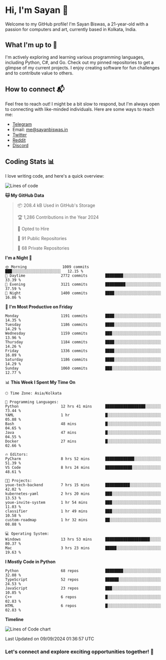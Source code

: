 # Hi, I'm Sayan 👋

Welcome to my GitHub profile! I'm Sayan Biswas, a 21-year-old with a passion for computers and art, currently based in Kolkata, India.

## What I'm up to 🚀

I'm actively exploring and learning various programming languages, including Python, C#, and Go. Check out my pinned repositories to get a glimpse of my current projects. I enjoy creating software for fun challenges and to contribute value to others.

## How to connect 📬

Feel free to reach out! I might be a bit slow to respond, but I'm always open to connecting with like-minded individuals. Here are some ways to reach me:

- [Telegram](https://t.me/dank_as_fuck)
- Email: [me@sayanbiswas.in](mailto:me@sayanbiswas.in)
- [Twitter](https://twitter.com/TheDankDel)
- [Reddit](https://www.reddit.com/user/dank_as_fuck_/)
- [Discord](https://discordapp.com/users/506536929152466945)

## Coding Stats 📊

I love writing code, and here's a quick overview:

<!--START_SECTION:waka-->
![Lines of code](https://img.shields.io/badge/From%20Hello%20World%20I%27ve%20Written-5.9%20million%20lines%20of%20code-blue)

**🐱 My GitHub Data** 

> 📦 208.4 kB Used in GitHub's Storage 
 > 
> 🏆 1,286 Contributions in the Year 2024
 > 
> 💼 Opted to Hire
 > 
> 📜 91 Public Repositories 
 > 
> 🔑 68 Private Repositories 
 > 
**I'm a Night 🦉** 

```text
🌞 Morning                1009 commits        ███░░░░░░░░░░░░░░░░░░░░░░   12.15 % 
🌆 Daytime                2772 commits        ████████░░░░░░░░░░░░░░░░░   33.39 % 
🌃 Evening                3121 commits        █████████░░░░░░░░░░░░░░░░   37.59 % 
🌙 Night                  1400 commits        ████░░░░░░░░░░░░░░░░░░░░░   16.86 % 
```
📅 **I'm Most Productive on Friday** 

```text
Monday                   1191 commits        ████░░░░░░░░░░░░░░░░░░░░░   14.35 % 
Tuesday                  1186 commits        ████░░░░░░░░░░░░░░░░░░░░░   14.29 % 
Wednesday                1159 commits        ███░░░░░░░░░░░░░░░░░░░░░░   13.96 % 
Thursday                 1184 commits        ████░░░░░░░░░░░░░░░░░░░░░   14.26 % 
Friday                   1336 commits        ████░░░░░░░░░░░░░░░░░░░░░   16.09 % 
Saturday                 1186 commits        ████░░░░░░░░░░░░░░░░░░░░░   14.29 % 
Sunday                   1060 commits        ███░░░░░░░░░░░░░░░░░░░░░░   12.77 % 
```


📊 **This Week I Spent My Time On** 

```text
🕑︎ Time Zone: Asia/Kolkata

💬 Programming Languages: 
Python                   12 hrs 41 mins      ██████████████████░░░░░░░   73.44 % 
YAML                     1 hr                █░░░░░░░░░░░░░░░░░░░░░░░░   05.88 % 
Bash                     48 mins             █░░░░░░░░░░░░░░░░░░░░░░░░   04.65 % 
Java                     47 mins             █░░░░░░░░░░░░░░░░░░░░░░░░   04.55 % 
Docker                   27 mins             █░░░░░░░░░░░░░░░░░░░░░░░░   02.66 % 

🔥 Editors: 
PyCharm                  8 hrs 52 mins       █████████████░░░░░░░░░░░░   51.39 % 
VS Code                  8 hrs 24 mins       ████████████░░░░░░░░░░░░░   48.61 % 

🐱‍💻 Projects: 
youe-tech-backend        7 hrs 15 mins       ███████████░░░░░░░░░░░░░░   42.02 % 
kubernetes-yaml          2 hrs 20 mins       ███░░░░░░░░░░░░░░░░░░░░░░   13.53 % 
youe-invite-system       1 hr 54 mins        ███░░░░░░░░░░░░░░░░░░░░░░   11.03 % 
classifier               1 hr 49 mins        ███░░░░░░░░░░░░░░░░░░░░░░   10.58 % 
custom-roadmap           1 hr 32 mins        ██░░░░░░░░░░░░░░░░░░░░░░░   08.88 % 

💻 Operating System: 
Windows                  13 hrs 53 mins      ████████████████████░░░░░   80.37 % 
Mac                      3 hrs 23 mins       █████░░░░░░░░░░░░░░░░░░░░   19.63 % 
```

**I Mostly Code in Python** 

```text
Python                   68 repos            ████████░░░░░░░░░░░░░░░░░   32.08 % 
TypeScript               52 repos            ██████░░░░░░░░░░░░░░░░░░░   24.53 % 
JavaScript               23 repos            ███░░░░░░░░░░░░░░░░░░░░░░   10.85 % 
C++                      6 repos             █░░░░░░░░░░░░░░░░░░░░░░░░   02.83 % 
HTML                     6 repos             █░░░░░░░░░░░░░░░░░░░░░░░░   02.83 % 
```



**Timeline**

![Lines of Code chart](https://raw.githubusercontent.com/Dank-del/Dank-del/main/assets/bar_graph.png)


 Last Updated on 09/09/2024 01:36:57 UTC
<!--END_SECTION:waka-->

### Let's connect and explore exciting opportunities together! 🚀

